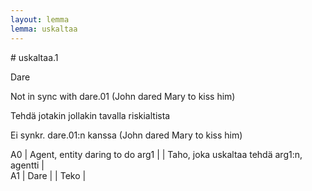 ```yaml
---
layout: lemma
lemma: uskaltaa
---
```


<div class="sense">
# <span class="sensename">uskaltaa.1</span>

<span class="description">Dare</span>

Not in sync with dare.01 (John dared Mary to kiss him)

<span class="description">Tehdä jotakin jollakin tavalla riskialtista</span>

Ei synkr. dare.01:n kanssa (John dared Mary to kiss him)

A0 | Agent, entity daring to do arg1 |   | Taho, joka uskaltaa tehdä arg1:n, agentti |  
A1 | Dare |   | Teko |  

</div>

